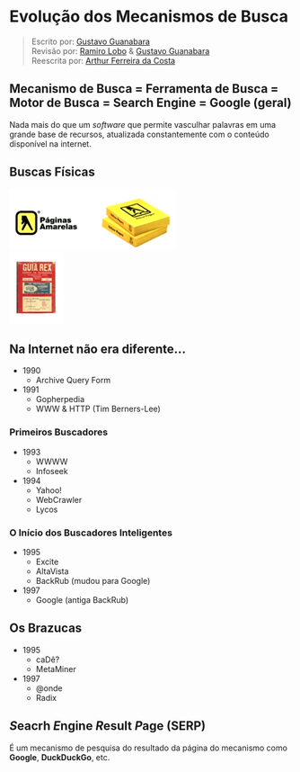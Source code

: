 # Evolução dos Mecanismos de Busca
> Escrito por: [Gustavo Guanabara](https://github.com/gustavoguanabara) <br>
> Revisão por: [Ramiro Lobo](https://github.com/RamiroFabricioLobo) & [Gustavo Guanabara](https://github.com/gustavoguanabara) <br>
> Reescrita por: [Arthur Ferreira da Costa](https://github.com/arthurferreira-dev)

## Mecanismo de Busca = Ferramenta de Busca = Motor de Busca = Search Engine = Google (geral)
Nada mais do que um *software* que permite vasculhar palavras em uma grande base de recursos, atualizada constantemente com o conteúdo disponível na internet.

## Buscas Físicas
<img src="/images/paginas-amarelas.png"> <br>
<img src="/images/guia-rex.png">

## Na Internet não era diferente...
* 1990
    * Archive Query Form
* 1991
    * Gopherpedia
    * WWW & HTTP (Tim Berners-Lee)
### Primeiros Buscadores
* 1993
    * WWWW
    * Infoseek
* 1994
    * Yahoo!
    * WebCrawler
    * Lycos
### O Início dos Buscadores Inteligentes
* 1995
    * Excite
    * AltaVista
    * BackRub (mudou para Google)
* 1997
    * Google (antiga BackRub)

## Os Brazucas
* 1995
    * caDê?
    * MetaMiner
* 1997
    * @onde
    * Radix

## *S*eacrh *E*ngine *R*esult *P*age (**SERP**)
É um mecanismo de pesquisa do resultado da página do mecanismo como **Google**, **DuckDuckGo**, etc.